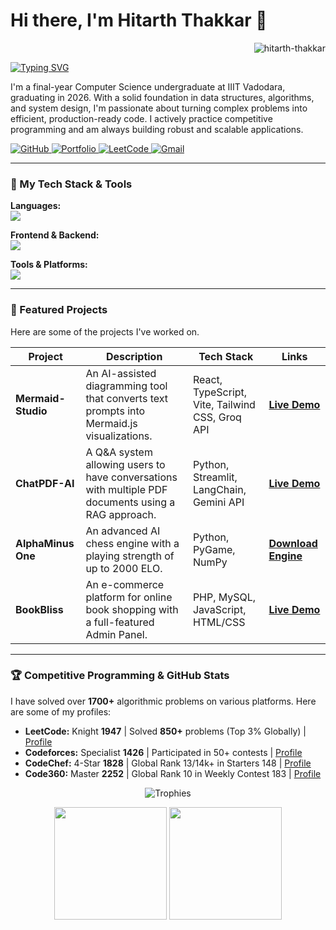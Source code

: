 # Hi there, I'm Hitarth Thakkar 👋

<p align="right"> 
  <img src="https://komarev.com/ghpvc/?username=HitarthThakkar&label=Profile%20Views&color=blueviolet&style=flat" alt="hitarth-thakkar" /> 
</p>

<a href="https://git.io/typing-svg"><img src="https://readme-typing-svg.demolab.com?font=Fira+Code&weight=600&size=25&pause=1000&color=20C20E&background=00000000&width=435&lines=Full-Stack+Developer;Competitive+Programmer;Lifelong+Learner" alt="Typing SVG" /></a>

I'm a final-year Computer Science undergraduate at IIIT Vadodara, graduating in 2026. With a solid foundation in data structures, algorithms, and system design, I'm passionate about turning complex problems into efficient, production-ready code. I actively practice competitive programming and am always building robust and scalable applications.

<p align="left">
  <a href="https://github.com/HitarthThakkar" target="_blank">
    <img src="https://img.shields.io/badge/GitHub-181717?style=for-the-badge&logo=github&logoColor=white" alt="GitHub"/>
  </a>
  <a href="https://hitarth-thakkar-portfolio.vercel.app/" target="_blank">
    <img src="https://img.shields.io/badge/Portfolio-000000?style=for-the-badge&logo=Vercel&logoColor=white" alt="Portfolio"/>
  </a>
  <a href="https://leetcode.com/u/Hitarth_Thakkar/" target="_blank">
    <img src="https://img.shields.io/badge/LeetCode-FFA116?style=for-the-badge&logo=LeetCode&logoColor=black" alt="LeetCode"/>
  </a>
   <a href="mailto:hitarththakkar0212@gmail.com" target="_blank">
    <img src="https://img.shields.io/badge/Gmail-EA4335?style=for-the-badge&logo=Gmail&logoColor=white" alt="Gmail"/>
  </a>
</p>

---

### 🚀 My Tech Stack & Tools

<p align="left">
  <strong>Languages:</strong><br>
  <a href="https://skillicons.dev">
    <img src="https://skillicons.dev/icons?i=python,cpp,java,javascript,typescript,html,css,php,mysql" />
  </a>
</p>
<p align="left">
  <strong>Frontend & Backend:</strong><br>
  <a href="https://skillicons.dev">
    <img src="https://skillicons.dev/icons?i=react,nextjs,redux,nodejs,express,mongodb,tailwind" />
  </a>
</p>
<p align="left">
  <strong>Tools & Platforms:</strong><br>
  <a href="https://skillicons.dev">
    <img src="https://skillicons.dev/icons?i=git,github,linux,firebase,pytorch,numpy,vite" />
  </a>
</p>

---

### 🔧 Featured Projects

Here are some of the projects I've worked on.

| Project                     | Description                                                                                             | Tech Stack                                       | Links                                                                                                              |
| --------------------------- | ------------------------------------------------------------------------------------------------------- | ------------------------------------------------ | ------------------------------------------------------------------------------------------------------------------ |
| **Mermaid-Studio** | An AI-assisted diagramming tool that converts text prompts into Mermaid.js visualizations.              | React, TypeScript, Vite, Tailwind CSS, Groq API  | <a href="https://mermaid-studio-hitarth.vercel.app/">**Live Demo**</a>                                                     |
| **ChatPDF-AI** | A Q&A system allowing users to have conversations with multiple PDF documents using a RAG approach.       | Python, Streamlit, LangChain, Gemini API         | <a href="https://chatpdf-ai-hitarth-thakkar.streamlit.app/">**Live Demo**</a>                                                     |
| **AlphaMinus One** | An advanced AI chess engine with a playing strength of up to 2000 ELO.                                   | Python, PyGame, NumPy                            | <a href="https://drive.google.com/file/d/1NWVfKKY7_NE9MqD0ZJE88GRehnAYa8ae/view?usp=sharing">**Download Engine**</a>       |
| **BookBliss** | An e-commerce platform for online book shopping with a full-featured Admin Panel.                         | PHP, MySQL, JavaScript, HTML/CSS                 | <a href="https://bookbliss.infinityfreeapp.com/">**Live Demo**</a>                                                    |

---

### 🏆 Competitive Programming & GitHub Stats

I have solved over **1700+** algorithmic problems on various platforms. Here are some of my profiles:

-   **LeetCode:** Knight **1947** | Solved **850+** problems (Top 3% Globally) | <a href="https://leetcode.com/u/Hitarth_Thakkar/">Profile</a>
-   **Codeforces:** Specialist **1426** | Participated in 50+ contests | <a href="https://codeforces.com/profile/Hitarth_Thakkar">Profile</a>
-   **CodeChef:** 4-Star **1828** | Global Rank 13/14k+ in Starters 148 | <a href="https://www.codechef.com/users/professor_0212">Profile</a>
-   **Code360:** Master **2252** | Global Rank 10 in Weekly Contest 183 | <a href="https://www.naukri.com/code360/profile/93389ecd-28b6-498a-8cdf-68c955883e46">Profile</a>

<p align="center">
  <img src="https://github-profile-trophy.vercel.app/?username=HitarthThakkar&theme=tokyonight&row=1&column=7&no-frame=true&no-bg=true" alt="Trophies" />
</p>

<p align="center">
  <img height="180em" src="https://github-readme-stats.vercel.app/api?username=HitarthThakkar&show_icons=true&theme=tokyonight&include_all_commits=true&count_private=true"/>
  <img height="180em" src="https://github-readme-stats.vercel.app/api/top-langs/?username=HitarthThakkar&layout=compact&langs_count=8&theme=tokyonight"/>
</p>
